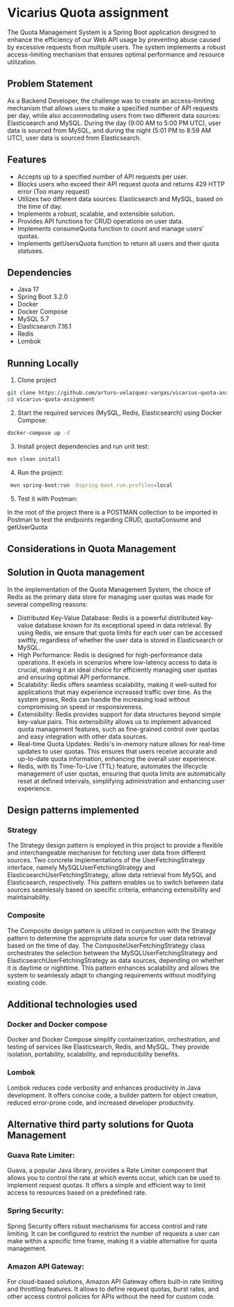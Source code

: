 # Vicarius Quota assignment

The Quota Management System is a Spring Boot application designed to enhance
the efficiency of our Web API usage by preventing abuse caused by excessive
requests from multiple users. The system implements a robust access-limiting
mechanism that ensures optimal performance and resource utilization.

## Problem Statement

As a Backend Developer, the challenge was to create an access-limiting mechanism
that allows users to make a specified number of API requests per day, while also
accommodating users from two different data sources: Elasticsearch and MySQL.
During the day (9:00 AM to 5:00 PM UTC), user data is sourced from MySQL,
and during the night (5:01 PM to 8:59 AM UTC), user data is sourced from Elasticsearch.

## Features
- Accepts up to a specified number of API requests per user.
- Blocks users who exceed their API request quota and returns 429 HTTP error (Too many request)
- Utilizes two different data sources: Elasticsearch and MySQL, based on the time of day.
- Implements a robust, scalable, and extensible solution.
- Provides API functions for CRUD operations on user data.
- Implements consumeQuota function to count and manage users' quotas.
- Implements getUsersQuota function to return all users and their quota statuses.

## Dependencies

- Java 17
- Spring Boot 3.2.0
- Docker
- Docker Compose
- MySQL 5.7
- Elasticsearch 7.16.1
- Redis
- Lombok

## Running Locally
1. Clone project 
```sh
git clone https://github.com/arturo-velazquez-vargas/vicarius-quota-assignment.git
cd vicarius-quota-assignment
```

2. Start the required services (MySQL, Redis, Elasticsearch) using Docker Compose:
```sh
docker-compose up -d
```

3. Install project dependencies and run unit test:
```sh
mvn clean install
```

4. Run the project:
```bash
 mvn spring-boot:run -Dspring-boot.run.profiles=local
```
5. Test it with Postman:

In the root of the project there is a POSTMAN collection to be imported in Postman to test
the endpoints regarding CRUD, quotaConsume and getUserQuota

## Considerations in Quota Management

## Solution in Quota management
In the implementation of the Quota Management System, the choice of Redis as the primary data store for managing user quotas was made for several compelling reasons:

- Distributed Key-Value Database: Redis is a powerful distributed key-value database known for its exceptional speed in data retrieval. By using Redis, we ensure that quota limits for each user can be accessed swiftly, regardless of whether the user data is stored in Elasticsearch or MySQL.
- High Performance: Redis is designed for high-performance data operations. It excels in scenarios where low-latency access to data is crucial, making it an ideal choice for efficiently managing user quotas and ensuring optimal API performance.
- Scalability: Redis offers seamless scalability, making it well-suited for applications that may experience increased traffic over time. As the system grows, Redis can handle the increasing load without compromising on speed or responsiveness.
- Extensibility: Redis provides support for data structures beyond simple key-value pairs. This extensibility allows us to implement advanced quota management features, such as fine-grained control over quotas and easy integration with other data sources.
- Real-time Quota Updates: Redis's in-memory nature allows for real-time updates to user quotas.  This ensures that users receive accurate and up-to-date quota information, enhancing the overall user experience.
- Redis, with its Time-To-Live (TTL) feature, automates the lifecycle management of user quotas, ensuring that quota limits are automatically reset at defined intervals, simplifying administration and enhancing user experience.

## Design patterns implemented 

### Strategy

The Strategy design pattern is employed in this project to provide a flexible and 
interchangeable mechanism for fetching user data from different sources. 
Two concrete implementations of the UserFetchingStrategy interface, 
namely MySQLUserFetchingStrategy and ElasticsearchUserFetchingStrategy, 
allow data retrieval from MySQL and Elasticsearch, respectively. This pattern 
enables us to switch between data sources seamlessly based on specific criteria, 
enhancing extensibility and maintainability.

### Composite
The Composite design pattern is utilized in conjunction with the Strategy pattern to 
determine the appropriate data source for user data retrieval based on the time of day. 
The CompositeUserFetchingStrategy class orchestrates the selection between the 
MySQLUserFetchingStrategy and ElasticsearchUserFetchingStrategy as data sources, 
depending on whether it is daytime or nighttime. This pattern enhances scalability 
and allows the system to seamlessly adapt to changing requirements without modifying 
existing code.


## Additional technologies used

### Docker and Docker compose

Docker and Docker Compose simplify containerization, orchestration,
and testing of services like Elasticsearch, Redis, and MySQL.
They provide isolation, portability, scalability, and reproducibility benefits.

### Lombok

Lombok reduces code verbosity and enhances productivity in Java development.
It offers concise code, a builder pattern for object creation, reduced error-prone code,
and increased developer productivity.

## Alternative third party solutions for Quota Management

### Guava Rate Limiter:
Guava, a popular Java library, provides a Rate Limiter component that allows
you to control the rate at which events occur, which can be used to implement request quotas.
It offers a simple and efficient way to limit access to resources based on a predefined rate.

### Spring Security:
Spring Security offers robust mechanisms for access control and rate limiting.
It can be configured to restrict the number of requests a user can make within a specific time frame, making it a viable alternative for quota management.

### Amazon API Gateway:
For cloud-based solutions, Amazon API Gateway offers built-in rate limiting
and throttling features. It allows  to define request quotas,
burst rates, and other access control policies for  APIs without the
need for custom code.